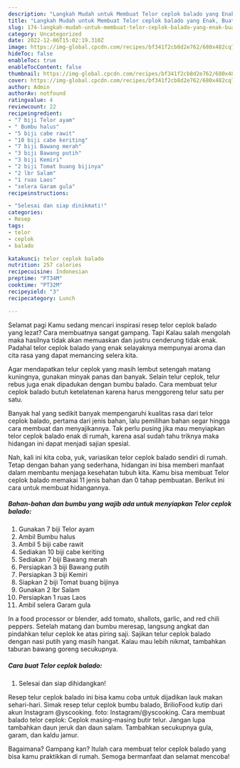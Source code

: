 ```yaml
---
description: "Langkah Mudah untuk Membuat Telor ceplok balado yang Enak, Buat Buka Puasa Enak Banget"
title: "Langkah Mudah untuk Membuat Telor ceplok balado yang Enak, Buat Buka Puasa Enak Banget"
slug: 174-langkah-mudah-untuk-membuat-telor-ceplok-balado-yang-enak-buat-buka-puasa-enak-banget
category: Uncategorized
date: 2022-12-06T15:02:19.310Z
image: https://img-global.cpcdn.com/recipes/bf341f2cb8d2e762/680x482cq70/telor-ceplok-balado-foto-resep-utama.jpg
hideToc: false
enableToc: true
enableTocContent: false
thumbnail: https://img-global.cpcdn.com/recipes/bf341f2cb8d2e762/680x482cq70/telor-ceplok-balado-foto-resep-utama.jpg
cover: https://img-global.cpcdn.com/recipes/bf341f2cb8d2e762/680x482cq70/telor-ceplok-balado-foto-resep-utama.jpg
author: Admin
authorAv: notfound
ratingvalue: 4
reviewcount: 22
recipeingredient:
- "7 biji Telor ayam"
- " Bumbu halus"
- "5 biji cabe rawit"
- "10 biji cabe keriting"
- "7 biji Bawang merah"
- "3 biji Bawang putih"
- "3 biji Kemiri"
- "2 biji Tomat buang bijinya"
- "2 lbr Salam"
- "1 ruas Laos"
- "selera Garam gula"
recipeinstructions:

- "Selesai dan siap dinikmati!"
categories:
- Resep
tags:
- telor
- ceplok
- balado

katakunci: telor ceplok balado 
nutrition: 257 calories
recipecuisine: Indonesian
preptime: "PT34M"
cooktime: "PT32M"
recipeyield: "3"
recipecategory: Lunch

---
```



Selamat pagi Kamu sedang mencari inspirasi resep telor ceplok balado yang lezat? Cara membuatnya sangat gampang. Tapi Kalau salah mengolah maka hasilnya tidak akan memuaskan dan justru cenderung tidak enak. Padahal telor ceplok balado yang enak selayaknya mempunyai aroma dan cita rasa yang dapat memancing selera kita.


Agar mendapatkan telur ceplok yang masih lembut setengah matang kuningnya, gunakan minyak panas dan banyak. Selain telur ceplok, telur rebus juga enak dipadukan dengan bumbu balado. Cara membuat telur ceplok balado butuh ketelatenan karena harus menggoreng telur satu per satu.

Banyak hal yang sedikit banyak mempengaruhi kualitas rasa dari telor ceplok balado, pertama dari jenis bahan, lalu pemilihan bahan segar hingga cara membuat dan menyajikannya. Tak perlu pusing jika mau menyiapkan telor ceplok balado enak di rumah, karena asal sudah tahu triknya maka hidangan ini dapat menjadi sajian spesial.


Nah, kali ini kita coba, yuk, variasikan telor ceplok balado sendiri di rumah. Tetap dengan bahan yang sederhana, hidangan ini bisa memberi manfaat dalam membantu menjaga kesehatan tubuh kita. Kamu bisa membuat Telor ceplok balado memakai 11 jenis bahan dan 0 tahap pembuatan. Berikut ini cara untuk membuat hidangannya.

<!--inarticleads1-->

##### Bahan-bahan dan bumbu yang wajib ada untuk menyiapkan Telor ceplok balado:

1. Gunakan 7 biji Telor ayam
1. Ambil  Bumbu halus
1. Ambil 5 biji cabe rawit
1. Sediakan 10 biji cabe keriting
1. Sediakan 7 biji Bawang merah
1. Persiapkan 3 biji Bawang putih
1. Persiapkan 3 biji Kemiri
1. Siapkan 2 biji Tomat buang bijinya
1. Gunakan 2 lbr Salam
1. Persiapkan 1 ruas Laos
1. Ambil selera Garam gula


In a food processor or blender, add tomato, shallots, garlic, and red chili peppers. Setelah matang dan bumbu meresap, langsung angkat dan pindahkan telur ceplok ke atas piring saji. Sajikan telur ceplok balado dengan nasi putih yang masih hangat. Kalau mau lebih nikmat, tambahkan taburan bawang goreng secukupnya. 

<!--inarticleads2-->

##### Cara buat Telor ceplok balado:


1. Selesai dan siap dihidangkan!

Resep telur ceplok balado ini bisa kamu coba untuk dijadikan lauk makan sehari-hari. Simak resep telur ceplok bumbu balado, BrilioFood kutip dari akun Instagram @yscooking. foto: Instagram/@yscooking. Cara membuat balado telor ceplok: Ceplok masing-masing butir telur. Jangan lupa tambahkan daun jeruk dan daun salam. Tambahkan secukupnya gula, garam, dan kaldu jamur. 

Bagaimana? Gampang kan? Itulah cara membuat telor ceplok balado yang bisa kamu praktikkan di rumah. Semoga bermanfaat dan selamat mencoba!
